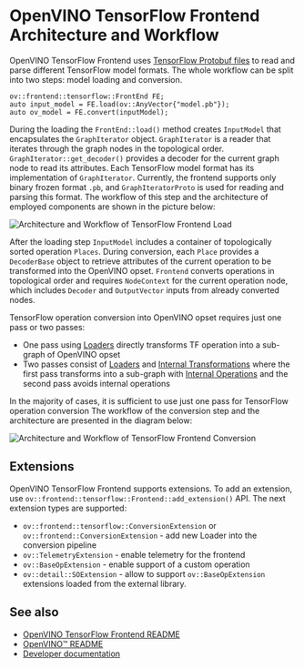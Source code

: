 # OpenVINO TensorFlow Frontend Architecture and Workflow

OpenVINO TensorFlow Frontend uses [TensorFlow Protobuf files](../src/proto) to read and parse different TensorFlow model formats.
The whole workflow can be split into two steps: model loading and conversion.

```
ov::frontend::tensorflow::FrontEnd FE;
auto input_model = FE.load(ov::AnyVector{"model.pb"});
auto ov_model = FE.convert(inputModel);
```

During the loading the `FrontEnd::load()` method creates `InputModel` that encapsulates the `GraphIterator` object.
`GraphIterator` is a reader that iterates through the graph nodes in the topological order.
`GraphIterator::get_decoder()` provides a decoder for the current graph node to read its attributes.
Each TensorFlow model format has its implementation of `GraphIterator`. Currently, the frontend supports only binary frozen format `.pb`,
and `GraphIteratorProto` is used for reading and parsing this format. The workflow of this step and the architecture of employed components
are shown in the picture below:

![Architecture and Workflow of TensorFlow Frontend Load](img/tf_fe_load.png)

After the loading step `InputModel` includes a container of topologically sorted operation `Places`.
During conversion, each `Place` provides a `DecoderBase` object to retrieve attributes of the current operation to be transformed into the OpenVINO opset.
`Frontend` converts operations in topological order and requires `NodeContext` for the current operation node,
which includes `Decoder` and `OutputVector` inputs from already converted nodes.

TensorFlow operation conversion into OpenVINO opset requires just one pass or two passes:
* One pass using [Loaders]((../src/op/)) directly transforms TF operation into a sub-graph of OpenVINO opset
* Two passes consist of [Loaders](./src/op/) and [Internal Transformations](../src/helper_transforms) where
the first pass transforms into a sub-graph with [Internal Operations](../src/helper_ops) and the second pass avoids internal operations

In the majority of cases, it is sufficient to use just one pass for TensorFlow operation conversion
The workflow of the conversion step and the architecture are presented in the diagram below:

![Architecture and Workflow of TensorFlow Frontend Conversion](img/tf_fe_convert.png)

## Extensions

OpenVINO TensorFlow Frontend supports extensions. To add an extension, use `ov::frontend::tensorflow::Frontend::add_extension()` API.
The next extension types are supported:

* `ov::frontend::tensorflow::ConversionExtension` or `ov::frontend::ConversionExtension` - add new Loader into the conversion pipeline
* `ov::TelemetryExtension` - enable telemetry for the frontend
* `ov::BaseOpExtension` - enable support of a custom operation
* `ov::detail::SOExtension` - allow to support `ov::BaseOpExtension` extensions loaded from the external library.

## See also

 * [OpenVINO TensorFlow Frontend README](../README.md)
 * [OpenVINO™ README](../../../../README.md)
 * [Developer documentation](../../../../docs/dev/index.md)

